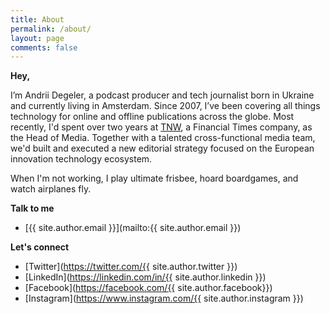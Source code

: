 ```yaml
---
title: About
permalink: /about/
layout: page
comments: false
---
```


**Hey,** 

I’m Andrii Degeler, a podcast producer and tech journalist born in Ukraine and currently living in Amsterdam. Since 2007, I’ve been covering all things technology for online and offline publications across the globe. Most recently, I'd spent over two years at [TNW](https://thenextweb.com), a Financial Times company, as the Head of Media. Together with a talented cross-functional media team, we'd built and executed a new editorial strategy focused on the European innovation technology ecosystem.

When I'm not working, I play ultimate frisbee, hoard boardgames, and watch airplanes fly.

**Talk to me**

- [{{ site.author.email }}](mailto:{{ site.author.email }})

**Let's connect**

- [Twitter](https://twitter.com/{{ site.author.twitter }})
- [LinkedIn](https://linkedin.com/in/{{ site.author.linkedin }})
- [Facebook](https://facebook.com/{{ site.author.facebook}})
- [Instagram](https://www.instagram.com/{{ site.author.instagram }})